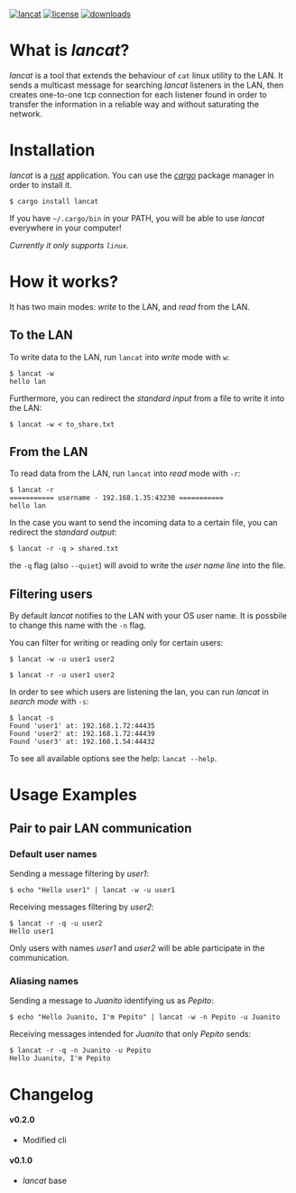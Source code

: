 [![lancat](https://img.shields.io/crates/v/lancat.svg)](https://crates.io/crates/lancat)
[![license](https://img.shields.io/crates/l/lancat.svg)](https://www.apache.org/licenses/LICENSE-2.0.txt)
[![downloads](https://img.shields.io/crates/d/lancat.svg)](https://crates.io/crates/lancat)

# What is *lancat*?
*lancat* is a tool that extends the behaviour of `cat` linux utility to the LAN.
It sends a multicast message for searching *lancat* listeners in the LAN,
then creates one-to-one tcp connection for each listener found in order to transfer the information
in a reliable way and without saturating the network.

# Installation
*lancat* is a [*rust*][rust] application. You can use the [*cargo*][cargo] package manager in order to install it.
```
$ cargo install lancat
```
If you have `~/.cargo/bin` in your PATH, you will be able to use *lancat* everywhere in your computer!

*Currently it only supports `linux`.*

# How it works?
It has two main modes: *write* to the LAN, and *read* from the LAN.

## To the LAN
To write data to the LAN, run `lancat` into *write* mode with `w`:
```
$ lancat -w
hello lan
```

Furthermore, you can redirect the *standard input* from a file to write it into the LAN:
```
$ lancat -w < to_share.txt
```

## From the LAN
To read data from the LAN, run `lancat` into *read* mode with `-r`:
```
$ lancat -r
=========== username - 192.168.1.35:43230 ===========
hello lan
```

In the case you want to send the incoming data to a certain file, you can redirect the *standard output*:
```
$ lancat -r -q > shared.txt
```
the `-q` flag (also `--quiet`) will avoid to write the *user name line* into the file.

## Filtering users
By default *lancat* notifies to the LAN with your OS user name.
It is possbile to change this name with the `-n` flag.

You can filter for writing or reading only for certain users:
```
$ lancat -w -u user1 user2
```
```
$ lancat -r -u user1 user2
```

In order to see which users are listening the lan, you can run *lancat* in *search mode* with `-s`:
```
$ lancat -s
Found 'user1' at: 192.168.1.72:44435
Found 'user2' at: 192.168.1.72:44439
Found 'user3' at: 192.168.1.54:44432
```

To see all available options see the help: `lancat --help`.

# Usage Examples
## Pair to pair LAN communication
### Default user names
Sending a message filtering by *user1*:
```
$ echo "Hello user1" | lancat -w -u user1
```
Receiving messages filtering by *user2*:
```
$ lancat -r -q -u user2
Hello user1
```
Only users with names *user1* and *user2* will be able participate in the communication.

### Aliasing names
Sending a message to *Juanito* identifying us as *Pepito*:
```
$ echo "Hello Juanito, I'm Pepito" | lancat -w -n Pepito -u Juanito
```
Receiving messages intended for *Juanito* that only *Pepito* sends:
```
$ lancat -r -q -n Juanito -u Pepito
Hello Juanito, I'm Pepito
```

# Changelog
#### v0.2.0
* Modified cli
#### v0.1.0
* *lancat* base

[rust]: https://www.rust-lang.org/
[cargo]: https://doc.rust-lang.org/cargo/getting-started/installation.html
